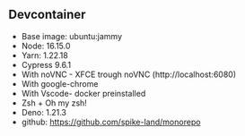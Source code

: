 ## Devcontainer

- Base image: ubuntu:jammy
- Node: 16.15.0
- Yarn: 1.22.18
- Cypress 9.6.1
- With noVNC - XFCE trough noVNC (http://localhost:6080)
- With google-chrome
- With Vscode- docker preinstalled
- Zsh + Oh my zsh!
- Deno: 1.21.3
- github: https://github.com/spike-land/monorepo
